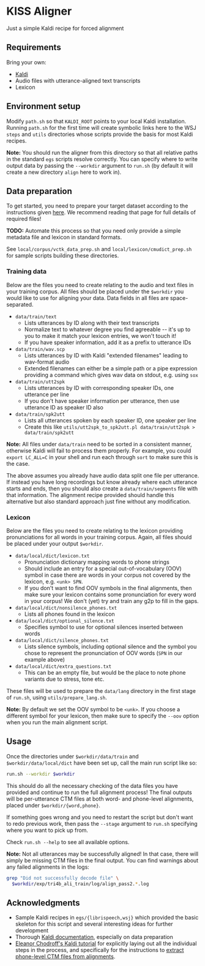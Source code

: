 # KISS Aligner

Just a simple Kaldi recipe for forced alignment

## Requirements

Bring your own:

- [Kaldi](https://github.com/kaldi-asr/kaldi)
- Audio files with utterance-aligned text transcripts
- Lexicon

## Environment setup

Modify `path.sh` so that `KALDI_ROOT` points to your local Kaldi installation.
Running `path.sh` for the first time will create symbolic links here to the WSJ
`steps` and `utils` directories whose scripts provide the basis for most Kaldi
recipes.

**Note:** You should run the aligner from this directory so that all relative
paths in the standard `egs` scripts resolve correctly. You can specify where to
write output data by passing the `--workdir` argument to `run.sh` (by default it
will create a new directory `align` here to work in).

## Data preparation

To get started, you need to prepare your target dataset according to the
instructions given [here](https://kaldi-asr.org/doc/data_prep.html).
We recommend reading that page for full details of required files!

**TODO:** Automate this process so that you need only provide a simple metadata
file and lexicon in standard formats.

See `local/corpus/vctk_data_prep.sh` and `local/lexicon/cmudict_prep.sh` for
sample scripts building these directories.

### Training data

Below are the files you need to create relating to the audio and text files in
your training corpus. All files should be placed under the `$workdir` you would
like to use for aligning your data. Data fields in all files are space-separated.

- `data/train/text`
    * Lists utterances by ID along with their text transcripts 
    * Normalize text to whatever degree you find agreeable -- it's up to you to
      make it match your lexicon entries, we won't touch it!
    * If you have speaker information, add it as a prefix to utterance IDs
- `data/train/wav.scp`
    * Lists utterances by ID with Kaldi "extended filenames" leading to
      wav-format audio
    * Extended filenames can either be a simple path or a pipe expression
      providing a command which gives wav data on stdout, e.g. using `sox`
- `data/train/utt2spk`
    * Lists utterances by ID with corresponding speaker IDs, one utterance per
      line
    * If you don't have speaker information per utterance, then use utterance ID
      as speaker ID also
- `data/train/spk2utt`
    * Lists all utterances spoken by each speaker ID, one speaker per line
    * Create this like `utils/utt2spk_to_spk2utt.pl data/train/utt2spk >
      data/train/spk2utt`

**Note:** All files under `data/train` need to be sorted in a consistent manner,
otherwise Kaldi will fail to process them properly. For example, you could
`export LC_ALL=C` in your shell and run each through `sort` to make sure this is
the case.

The above assumes you already have audio data split one file per utterance. If
instead you have long recordings but know already where each utterance starts
and ends, then you should also create a `data/train/segments` file with that
information. The alignment recipe provided should handle this alternative but
also standard approach just fine without any modification.

### Lexicon

Below are the files you need to create relating to the lexicon providing
pronunciations for all words in your training corpus. Again, all files should be
placed under your output `$workdir`.

- `data/local/dict/lexicon.txt`
    * Pronunciation dictionary mapping words to phone strings
    * Should include an entry for a special out-of-vocabulary (OOV) symbol in
      case there are words in your corpus not covered by the lexicon, e.g.
      `<unk> SPN`.
    * If you don't want to find OOV symbols in the final alignments, then
      make sure your lexicon contains some pronunciation for every word in
      your corpus! We don't (yet) try and train any g2p to fill in the gaps. 
- `data/local/dict/nonsilence_phones.txt`
    * Lists all phones found in the lexicon
- `data/local/dict/optional_silence.txt`
    * Specifies symbol to use for optional silences inserted between words
- `data/local/dict/silence_phones.txt`
    * Lists silence symbols, including optional silence and the symbol you
      chose to represent the pronunciation of OOV words (`SPN` in our example
      above)
- `data/local/dict/extra_questions.txt`
    * This can be an empty file, but would be the place to note phone variants
      due to stress, tone etc.

These files will be used to prepare the `data/lang` directory in the first stage
of `run.sh`, using `utils/prepare_lang.sh`.

**Note:** By default we set the OOV symbol to be `<unk>`. If you choose a
different symbol for your lexicon, then make sure to specify the `--oov` option
when you run the main alignment script.

## Usage

Once the directories under `$workdir/data/train` and `$workdir/data/local/dict`
have been set up, call the main run script like so:

```sh
run.sh --workdir $workdir
```

This should do all the necessary checking of the data files you have provided
and continue to run the full alignment process! The final outputs will be
per-utterance CTM files at both word- and phone-level alignments, placed under
`$workdir/{word,phone}`.

If something goes wrong and you need to restart the script but don't want to
redo previous work, then pass the `--stage` argument to `run.sh` specifying
where you want to pick up from.

Check `run.sh --help` to see all available options.

**Note:** Not all utterances may be successfully aligned! In that case, there
will simply be missing CTM files in the final output. You can find warnings
about any failed alignments in the logs:

```sh
grep "Did not successfully decode file" \
  $workdir/exp/tri4b_ali_train/log/align_pass2.*.log
```

## Acknowledgments

- Sample Kaldi recipes in `egs/{librispeech,wsj}` which provided the basic
  skeleton for this script and several interesting ideas for further development
- Thorough [Kaldi documentation](https://kaldi-asr.org/doc/index.html), especially on data preparation
- [Eleanor Chodroff's Kaldi tutorial](https://eleanorchodroff.com/tutorial/kaldi/index.html)
  for explicitly laying out all the individual steps in the process, and
  specifically for the instructions to
  [extract phone-level CTM files from alignments](https://www.eleanorchodroff.com/tutorial/kaldi/forced-alignment.html#extract-alignment).

